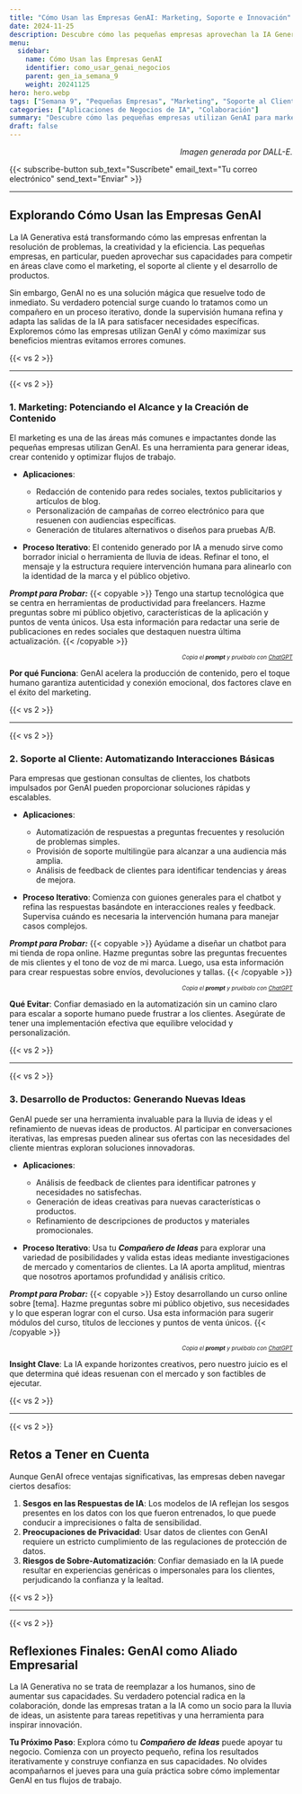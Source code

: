 ```yaml
---  
title: "Cómo Usan las Empresas GenAI: Marketing, Soporte e Innovación"  
date: 2024-11-25  
description: Descubre cómo las pequeñas empresas aprovechan la IA Generativa para mejorar el marketing, el soporte al cliente y el desarrollo de productos, destacando la importancia de un proceso iterativo para alcanzar resultados de alta calidad.  
menu:  
  sidebar:  
    name: Cómo Usan las Empresas GenAI  
    identifier: como_usar_genai_negocios  
    parent: gen_ia_semana_9  
    weight: 20241125  
hero: hero.webp  
tags: ["Semana 9", "Pequeñas Empresas", "Marketing", "Soporte al Cliente", "Innovación"]  
categories: ["Aplicaciones de Negocios de IA", "Colaboración"]  
summary: "Descubre cómo las pequeñas empresas utilizan GenAI para marketing, atención al cliente y desarrollo de productos. Explora aplicaciones prácticas y aprende a evitar errores comunes mediante la iteración."  
draft: false  
---  
```


<p style="text-align: right;">  
<em>Imagen generada por DALL-E.</em>  
</p>  

{{< subscribe-button sub_text="Suscríbete" email_text="Tu correo electrónico" send_text="Enviar" >}}  

---  

## Explorando Cómo Usan las Empresas GenAI

La IA Generativa está transformando cómo las empresas enfrentan la resolución de problemas, la creatividad y la eficiencia. Las pequeñas empresas, en particular, pueden aprovechar sus capacidades para competir en áreas clave como el marketing, el soporte al cliente y el desarrollo de productos.

Sin embargo, GenAI no es una solución mágica que resuelve todo de inmediato. Su verdadero potencial surge cuando lo tratamos como un compañero en un proceso iterativo, donde la supervisión humana refina y adapta las salidas de la IA para satisfacer necesidades específicas. Exploremos cómo las empresas utilizan GenAI y cómo maximizar sus beneficios mientras evitamos errores comunes.

{{< vs 2 >}}

---

{{< vs 2 >}}

### 1. Marketing: Potenciando el Alcance y la Creación de Contenido

El marketing es una de las áreas más comunes e impactantes donde las pequeñas empresas utilizan GenAI. Es una herramienta para generar ideas, crear contenido y optimizar flujos de trabajo.

- **Aplicaciones**:
  - Redacción de contenido para redes sociales, textos publicitarios y artículos de blog.
  - Personalización de campañas de correo electrónico para que resuenen con audiencias específicas.
  - Generación de titulares alternativos o diseños para pruebas A/B.

- **Proceso Iterativo**: El contenido generado por IA a menudo sirve como borrador inicial o herramienta de lluvia de ideas. Refinar el tono, el mensaje y la estructura requiere intervención humana para alinearlo con la identidad de la marca y el público objetivo.

***Prompt para Probar:***
{{< copyable >}}
Tengo una startup tecnológica que se centra en herramientas de productividad para freelancers. Hazme preguntas sobre mi público objetivo, características de la aplicación y puntos de venta únicos. Usa esta información para redactar una serie de publicaciones en redes sociales que destaquen nuestra última actualización.
{{< /copyable >}}

<p style="text-align: right; font-size: 10px;">
<em>Copia el <b>prompt</b> y pruébalo con <a href="https://chatgpt.com">ChatGPT</a></em>
</p>

**Por qué Funciona**: GenAI acelera la producción de contenido, pero el toque humano garantiza autenticidad y conexión emocional, dos factores clave en el éxito del marketing.

{{< vs 2 >}}

---

{{< vs 2 >}}

### 2. Soporte al Cliente: Automatizando Interacciones Básicas

Para empresas que gestionan consultas de clientes, los chatbots impulsados por GenAI pueden proporcionar soluciones rápidas y escalables.

- **Aplicaciones**:
  - Automatización de respuestas a preguntas frecuentes y resolución de problemas simples.
  - Provisión de soporte multilingüe para alcanzar a una audiencia más amplia.
  - Análisis de feedback de clientes para identificar tendencias y áreas de mejora.

- **Proceso Iterativo**: Comienza con guiones generales para el chatbot y refina las respuestas basándote en interacciones reales y feedback. Supervisa cuándo es necesaria la intervención humana para manejar casos complejos.

***Prompt para Probar:***
{{< copyable >}}
Ayúdame a diseñar un chatbot para mi tienda de ropa online. Hazme preguntas sobre las preguntas frecuentes de mis clientes y el tono de voz de mi marca. Luego, usa esta información para crear respuestas sobre envíos, devoluciones y tallas.
{{< /copyable >}}

<p style="text-align: right; font-size: 10px;">
<em>Copia el <b>prompt</b> y pruébalo con <a href="https://chatgpt.com">ChatGPT</a></em>
</p>

**Qué Evitar**: Confiar demasiado en la automatización sin un camino claro para escalar a soporte humano puede frustrar a los clientes. Asegúrate de tener una implementación efectiva que equilibre velocidad y personalización.

{{< vs 2 >}}

---

{{< vs 2 >}}

### 3. Desarrollo de Productos: Generando Nuevas Ideas

GenAI puede ser una herramienta invaluable para la lluvia de ideas y el refinamiento de nuevas ideas de productos. Al participar en conversaciones iterativas, las empresas pueden alinear sus ofertas con las necesidades del cliente mientras exploran soluciones innovadoras.

- **Aplicaciones**:
  - Análisis de feedback de clientes para identificar patrones y necesidades no satisfechas.
  - Generación de ideas creativas para nuevas características o productos.
  - Refinamiento de descripciones de productos y materiales promocionales.

- **Proceso Iterativo**: Usa tu _**Compañero de Ideas**_ para explorar una variedad de posibilidades y valida estas ideas mediante investigaciones de mercado y comentarios de clientes. La IA aporta amplitud, mientras que nosotros aportamos profundidad y análisis crítico.

***Prompt para Probar:***
{{< copyable >}}
Estoy desarrollando un curso online sobre [tema]. Hazme preguntas sobre mi público objetivo, sus necesidades y lo que esperan lograr con el curso. Usa esta información para sugerir módulos del curso, títulos de lecciones y puntos de venta únicos.
{{< /copyable >}}

<p style="text-align: right; font-size: 10px;">
<em>Copia el <b>prompt</b> y pruébalo con <a href="https://chatgpt.com">ChatGPT</a></em>
</p>

**Insight Clave**: La IA expande horizontes creativos, pero nuestro juicio es el que determina qué ideas resuenan con el mercado y son factibles de ejecutar.

{{< vs 2 >}}

---

{{< vs 2 >}}

## Retos a Tener en Cuenta

Aunque GenAI ofrece ventajas significativas, las empresas deben navegar ciertos desafíos:

1. **Sesgos en las Respuestas de IA**: Los modelos de IA reflejan los sesgos presentes en los datos con los que fueron entrenados, lo que puede conducir a imprecisiones o falta de sensibilidad.
2. **Preocupaciones de Privacidad**: Usar datos de clientes con GenAI requiere un estricto cumplimiento de las regulaciones de protección de datos.
3. **Riesgos de Sobre-Automatización**: Confiar demasiado en la IA puede resultar en experiencias genéricas o impersonales para los clientes, perjudicando la confianza y la lealtad.

{{< vs 2 >}}

---

{{< vs 2 >}}

## Reflexiones Finales: GenAI como Aliado Empresarial

La IA Generativa no se trata de reemplazar a los humanos, sino de aumentar sus capacidades. Su verdadero potencial radica en la colaboración, donde las empresas tratan a la IA como un socio para la lluvia de ideas, un asistente para tareas repetitivas y una herramienta para inspirar innovación.

**Tu Próximo Paso**: Explora cómo tu _**Compañero de Ideas**_ puede apoyar tu negocio. Comienza con un proyecto pequeño, refina los resultados iterativamente y construye confianza en sus capacidades. No olvides acompañarnos el jueves para una guía práctica sobre cómo implementar GenAI en tus flujos de trabajo.